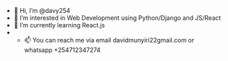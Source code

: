 - 👋 Hi, I’m @davy254
- 👀 I’m interested in Web Development using Python/Django and JS/React
- 🌱 I’m currently learning React.js
- - 📫 You can reach me via email davidmunyiri22gmail.com or whatsapp +254712347274

<!---
davy254/davy254 is a ✨ special ✨ repository because its `README.md` (this file) appears on your GitHub profile.
You can click the Preview link to take a look at your changes.
--->
